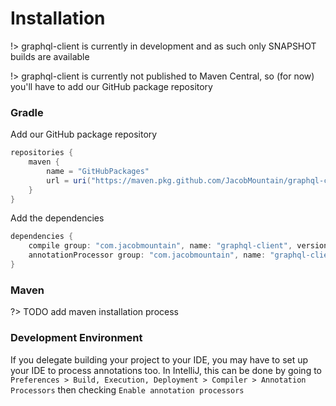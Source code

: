 # Installation

!> graphql-client is currently in development and as such only SNAPSHOT builds are available

!> graphql-client is currently not published to Maven Central, so (for now) you'll have to add our GitHub package repository
### Gradle
Add our GitHub package repository
```groovy
repositories {
    maven {
        name = "GitHubPackages"
        url = uri("https://maven.pkg.github.com/JacobMountain/graphql-client/")
    }
}
```
Add the dependencies
```groovy
dependencies {
    compile group: "com.jacobmountain", name: "graphql-client", version: "1.0.0-SNAPSHOT" 
    annotationProcessor group: "com.jacobmountain", name: "graphql-client-processor", version: "1.0.0-SNAPSHOT"
}
```

### Maven
?> TODO add maven installation process

### Development Environment
If you delegate building your project to your IDE, you may have to set up your IDE to process annotations too. In IntelliJ,
this can be done by going to `Preferences > Build, Execution, Deployment > Compiler > Annotation Processors` then checking
`Enable annotation processors`
